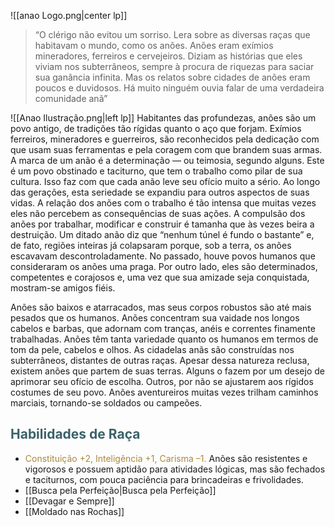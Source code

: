 ![[anao Logo.png|center lp]]
> “O clérigo não evitou um sorriso. Lera sobre as diversas raças que habitavam o mundo,
como os anões. Anões eram exímios mineradores, ferreiros e cervejeiros. Diziam as histórias que eles viviam nos subterrâneos, sempre à procura de riquezas para saciar sua ganância infinita. Mas os relatos sobre cidades de anões eram poucos e duvidosos. Há muito ninguém ouvia falar de uma verdadeira comunidade anã”

![[Anao Ilustração.png|left lp]]
Habitantes das profundezas, anões são um povo antigo, de tradições tão rígidas quanto o aço que forjam. Exímios ferreiros, mineradores e guerreiros, são reconhecidos pela dedicação com que usam suas ferramentas e pela coragem com que brandem suas armas.
A marca de um anão é a determinação — ou teimosia, segundo alguns. Este é um povo obstinado e taciturno, que tem o trabalho como pilar de sua cultura. Isso faz com que cada anão leve seu ofício muito a sério. Ao longo das gerações, esta seriedade se expandiu para outros aspectos de suas vidas. A relação dos anões com o trabalho é tão intensa que muitas vezes eles não percebem as consequências de suas ações. A compulsão dos anões por trabalhar, modificar e construir é tamanha que às vezes beira a destruição. Um ditado anão diz que “nenhum túnel é fundo o bastante” e, de fato, regiões inteiras já colapsaram porque, sob a terra, os anões escavavam descontroladamente. No passado, houve povos humanos que consideraram os anões uma praga. Por outro lado, eles são determinados, competentes e corajosos e, uma vez que sua amizade seja conquistada, mostram-se amigos fiéis.

Anões são baixos e atarracados, mas seus corpos robustos são até mais pesados que os humanos. Anões concentram sua vaidade nos longos cabelos e barbas, que adornam com tranças, anéis e correntes finamente trabalhadas. Anões têm tanta variedade quanto os humanos em termos de tom da pele, cabelos e olhos.
As cidadelas anãs são construídas nos subterrâneos, distantes de outras raças. Apesar dessa natureza reclusa, existem anões que partem de suas terras. Alguns o fazem por um desejo de aprimorar seu ofício de escolha. Outros, por não se ajustarem aos rígidos costumes de seu povo. Anões aventureiros muitas vezes trilham caminhos marciais, tornando-se soldados ou campeões.

## <span style="color:rgb(59, 98, 105)">Habilidades de Raça</span>

* <span style="color:rgb(170, 137, 59)">Constituição +2, Inteligência +1, Carisma –1.</span> Anões são resistentes e vigorosos e possuem aptidão para atividades lógicas, mas são fechados e taciturnos, com pouca paciência para brincadeiras e frivolidades.
* [[Busca pela Perfeição|Busca pela Perfeição]]
* [[Devagar e Sempre]]
* [[Moldado nas Rochas]]